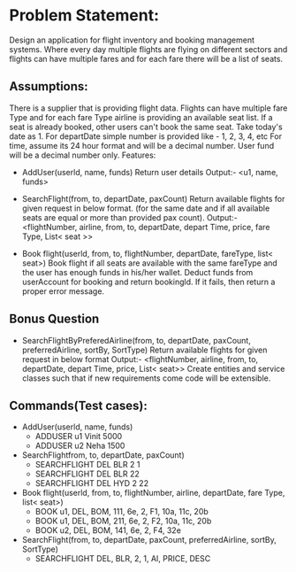 # Problem Statement:

Design an application for flight inventory and booking management systems. Where every day multiple flights are flying on different sectors and flights can have multiple fares and for each fare there will be a list of seats.

## Assumptions:

There is a supplier that is providing flight data.
Flights can have multiple fare Type and for each fare Type airline is providing an available seat list.
If a seat is already booked, other users can't book the same seat.
Take today's date as 1.
For departDate simple number is provided like - 1, 2, 3, 4, etc
For time, assume its 24 hour format and will be a decimal number.
User fund will be a decimal number only.
Features:

- AddUser(userld, name, funds)
  Return user details
  Output:- <u1, name, funds>

- SearchFlight(from, to, departDate, paxCount)
  Return available flights for given request in below format. (for the same date and if all available seats are equal or more than provided pax count).
  Output:- <flightNumber, airline, from, to, departDate, depart Time, price, fare Type, List< seat >>

- Book flight(userld, from, to, flightNumber, departDate, fareType, list< seat>)
  Book flight if all seats are available with the same fareType and the user has enough funds in his/her wallet. Deduct funds from userAccount for booking and return bookingld.
  If it fails, then return a proper error message.

## Bonus Question

- SearchFlightByPreferedAirline(from, to, departDate, paxCount, preferredAirline, sortBy, SortType)
  Return available flights for given request in below format
  Output:- <flightNumber, airline, from, to, departDate, depart Time, price, List< seat>>
  Create entities and service classes such that if new requirements come code will be extensible.

## Commands(Test cases):

- AddUser(userld, name, funds)
  - ADDUSER u1 Vinit 5000
  - ADDUSER u2 Neha 1500
- SearchFlightfrom, to, departDate, paxCount)
  - SEARCHFLIGHT DEL BLR 2 1
  - SEARCHFLIGHT DEL BLR 22
  - SEARCHFLIGHT DEL HYD 2 22
- Book flight(userld, from, to, flightNumber, airline, departDate, fare Type, list< seat>)
  - BOOK u1, DEL, BOM, 111, 6e, 2, F1, 10a, 11c, 20b
  - BOOK u1, DEL, BOM, 211, 6e, 2, F2, 10a, 11c, 20b
  - BOOK u2, DEL, BOM, 141, 6e, 2, F4, 32e
- SearchFlight(from, to, departDate, paxCount, preferredAirline, sortBy, SortType)
  - SEARCHFLIGHT DEL, BLR, 2, 1, AI, PRICE, DESC

